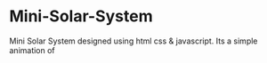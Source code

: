 # Mini-Solar-System
Mini Solar System designed using html css & javascript. Its a simple animation of



